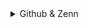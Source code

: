 <details><summary>Github & Zenn</summary><div>

## Github & Zenn
<p align="left">
  <a href="https://github.com/y-sa2shi">
    <img height="20" src="https://komarev.com/ghpvc/?username=y-sa2shi" />
  </a>
  <a href="https://github.com/y-sa2shi">
    <img height="20" src="https://img.shields.io/github/followers/y-sa2shi?label=follow&logo=github&style=flat" />
  </a>
  <a href="https://zenn.dev/keichan_15">
    <img height="20" src="https://badgen.org/img/zenn/y_satoshi/articles?style=plastic" />
  </a>
</p>

<details><summary>Stats</summary><div>

## Stats

![](http://github-profile-summary-cards.vercel.app/api/cards/profile-details?username=y-sa2shi&theme=nord_dark)
![](http://github-profile-summary-cards.vercel.app/api/cards/repos-per-language?username=y-sa2shi&theme=nord_dark)
![](http://github-profile-summary-cards.vercel.app/api/cards/most-commit-language?username=y-sa2shi&theme=nord_dark)
![](http://github-profile-summary-cards.vercel.app/api/cards/stats?username=y-sa2shi&theme=nord_dark)
![](http://github-profile-summary-cards.vercel.app/api/cards/productive-time?username=y-sa2shi&theme=nord_dark&utcOffset=9)

<details><summary>Trophy</summary><div>

## Trophy

![trophy](https://github-profile-trophy.vercel.app/?username=y-sa2shi&theme=nord)
